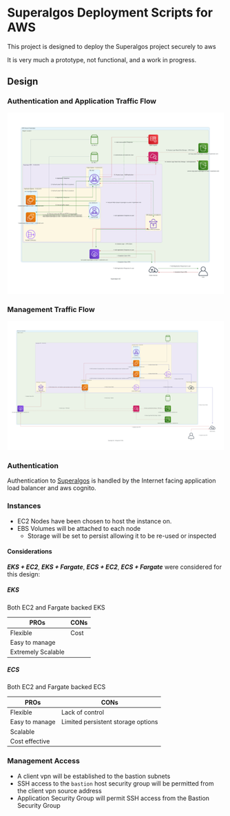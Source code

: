 # Superalgos Deployment Scripts for AWS

This project is designed to deploy the Superalgos project securely to aws

It is very much a prototype, not functional, and a work in progress.


## Design

### Authentication and Application Traffic Flow
![Authentication and Application Traffic Flow](design/diagram-authentication-paper-us-east-1.png)

### Management Traffic Flow
![Management Traffic Flow](design/diagram-management-paper-us-east-1.png)



### Authentication

Authentication to [Superalgos](https://superalgos.org/) is handled by the
Internet facing application load balancer and aws cognito.

### Instances

* EC2 Nodes have been chosen to host the instance on.
* EBS Volumes will be attached to each node
  * Storage will be set to persist allowing it to be re-used or inspected
 

#### Considerations

***EKS + EC2***, ***EKS + Fargate***, ***ECS + EC2***, ***ECS + Fargate*** were
considered for this design:

##### EKS

Both EC2 and Fargate backed EKS

| PROs                | CONs  |
|---------------------|-------| 
| Flexible            | Cost  |
| Easy to manage      |       |
| Extremely Scalable  |       |


##### ECS

Both EC2 and Fargate backed ECS

| PROs | CONs |
|---------------------|------------------------------------| 
| Flexible            | Lack of control                    |
| Easy to manage      | Limited persistent storage options |
| Scalable            | |
| Cost effective      | |


### Management Access

* A client vpn will be established to the bastion subnets
* SSH access to the `bastion` host security group will be permitted from the client vpn source address
* Application Security Group will permit SSH access from the Bastion Security Group

